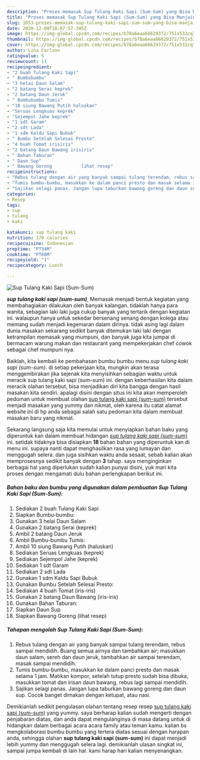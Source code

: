 ```yaml
---
description: "Proses memasak Sup Tulang Kaki Sapi (Sum-Sum) yang Bisa Manjain Lidah"
title: "Proses memasak Sup Tulang Kaki Sapi (Sum-Sum) yang Bisa Manjain Lidah"
slug: 1653-proses-memasak-sup-tulang-kaki-sapi-sum-sum-yang-bisa-manjain-lidah
date: 2020-12-08T18:07:57.345Z
image: https://img-global.cpcdn.com/recipes/b78a6eaa66629372/751x532cq70/sup-tulang-kaki-sapi-sum-sum-foto-resep-utama.jpg
thumbnail: https://img-global.cpcdn.com/recipes/b78a6eaa66629372/751x532cq70/sup-tulang-kaki-sapi-sum-sum-foto-resep-utama.jpg
cover: https://img-global.cpcdn.com/recipes/b78a6eaa66629372/751x532cq70/sup-tulang-kaki-sapi-sum-sum-foto-resep-utama.jpg
author: Lina Carlson
ratingvalue: 5
reviewcount: 11
recipeingredient:
- "2 buah Tulang Kaki Sapi"
- " Bumbubumbu"
- "3 helai Daun Salam"
- "2 batang Serai keprek"
- "2 batang Daun Jeruk"
- " Bumbubumbu Tumis"
- "10 siung Bawang Putih haluskan"
- "Seruas Lengkuas keprek"
- "Sejempol Jahe keprek"
- "1 sdt Garam"
- "2 sdt Lada"
- "1 sdm Kaldu Sapi Bubuk"
- " Bumbu Setelah Selesai Presto"
- "4 buah Tomat irisiris"
- "2 batang Daun Bawang irisiris"
- " Bahan Taburan"
- " Daun Sup"
- " Bawang Goreng           lihat resep"
recipeinstructions:
- "Rebus tulang dengan air yang banyak sampai tulang terendam, rebus sampai mendidih. Buang semua airnya dan tambahkan air; masukkan daun salam, sereh dan daun jeruk, tambahkan air sampai terendam, masak sampai mendidih."
- "Tumis bumbu-bumbu, masukkan ke dalam panci presto dan masak selama 1 jam. Matikan kompor, setelah tutup presto sudah bisa dibuka, masukkan tomat dan irisan daun bawang, rebus lagi sampai mendidih."
- "Sajikan selagi panas. Jangan lupa taburkan bawang goreng dan daun sup. Cocok banget dimakan dengan ketupat, atau nasi."
categories:
- Resep
tags:
- sup
- tulang
- kaki

katakunci: sup tulang kaki 
nutrition: 170 calories
recipecuisine: Indonesian
preptime: "PT34M"
cooktime: "PT60M"
recipeyield: "1"
recipecategory: Lunch

---
```



![Sup Tulang Kaki Sapi (Sum-Sum)](https://img-global.cpcdn.com/recipes/b78a6eaa66629372/751x532cq70/sup-tulang-kaki-sapi-sum-sum-foto-resep-utama.jpg)

<b><i>sup tulang kaki sapi (sum-sum)</i></b>, Memasak menjadi bentuk kegiatan yang membahagiakan dilakukan oleh banyak kalangan. tidaklah hanya para wanita, sebagian laki laki juga cukup banyak yang tertarik dengan kegiatan ini. walaupun hanya untuk sekedar bersenang senang dengan kolega atau memang sudah menjadi kegemaran dalam dirinya. tidak asing lagi dalam dunia masakan sekarang sedikit banyak ditemukan laki laki dengan ketrampilan memasak yang mumpuni, dan banyak juga kita jumpai di bermacam warung makan dan restaurant yang mempekerjakan chef cowok sebagai chef mumpuni nya.



Baiklah, kita kembali ke pembahasan bumbu bumbu menu <i>sup tulang kaki sapi (sum-sum)</i>. di setiap pekerjaan kita, mungkin akan terasa menggembirakan jika sejenak kita menyisihkan sebagian waktu untuk meracik sup tulang kaki sapi (sum-sum) ini. dengan keberhasilan kita dalam meracik olahan tersebut, bisa menjadikan diri kita bangga dengan hasil masakan kita sendiri. apalagi disini dengan situs ini kita akan memperoleh pedoman untuk membuat olahan <u>sup tulang kaki sapi (sum-sum)</u> tersebut menjadi masakan yang yummy dan nikmat, oleh karena itu catat alamat website ini di hp anda sebagai salah satu pedoman kita dalam membuat masakan baru yang nikmat.


Sekarang langsung saja kita memulai untuk menyiapkan bahan baku yang diperuntuk kan dalam membuat hidangan <u><i>sup tulang kaki sapi (sum-sum)</i></u> ini. setidak tidaknya bisa disiapkan <b>18</b> bahan bahan yang diperuntuk kan di menu ini. supaya nanti dapat menghasilkan rasa yang lumayan dan menggugah selera. dan juga sisihkan waktu anda sesaat, sebab kalian akan memprosesnya sedikit banyak dengan <b>3</b> tahap. saya menginginkan berbagai hal yang diperlukan sudah kalian punyai disini, yuk mari kita proses dengan mengamati dulu bahan perlengkapan berikut ini.

<!--inarticleads1-->

##### Bahan baku dan bumbu yang digunakan dalam pembuatan Sup Tulang Kaki Sapi (Sum-Sum):

1. Sediakan 2 buah Tulang Kaki Sapi
1. Siapkan  Bumbu-bumbu:
1. Gunakan 3 helai Daun Salam
1. Gunakan 2 batang Serai (keprek)
1. Ambil 2 batang Daun Jeruk
1. Ambil  Bumbu-bumbu Tumis:
1. Ambil 10 siung Bawang Putih (haluskan)
1. Sediakan Seruas Lengkuas (keprek)
1. Sediakan Sejempol Jahe (keprek)
1. Sediakan 1 sdt Garam
1. Sediakan 2 sdt Lada
1. Gunakan 1 sdm Kaldu Sapi Bubuk
1. Gunakan  Bumbu Setelah Selesai Presto:
1. Sediakan 4 buah Tomat (iris-iris)
1. Gunakan 2 batang Daun Bawang (iris-iris)
1. Gunakan  Bahan Taburan:
1. Siapkan  Daun Sup
1. Siapkan  Bawang Goreng           (lihat resep)




<!--inarticleads2-->

##### Tahapan mengolah Sup Tulang Kaki Sapi (Sum-Sum):

1. Rebus tulang dengan air yang banyak sampai tulang terendam, rebus sampai mendidih. Buang semua airnya dan tambahkan air; masukkan daun salam, sereh dan daun jeruk, tambahkan air sampai terendam, masak sampai mendidih.
1. Tumis bumbu-bumbu, masukkan ke dalam panci presto dan masak selama 1 jam. Matikan kompor, setelah tutup presto sudah bisa dibuka, masukkan tomat dan irisan daun bawang, rebus lagi sampai mendidih.
1. Sajikan selagi panas. Jangan lupa taburkan bawang goreng dan daun sup. Cocok banget dimakan dengan ketupat, atau nasi.




Demikianlah sedikit pengulasan olahan tentang resep resep <u>sup tulang kaki sapi (sum-sum)</u> yang yummy. saya berharap kalian sudah mengerti dengan penjabaran diatas, dan anda dapat mengulanginya di masa datang untuk di hidangkan dalam berbagai acara acara family atau teman kamu. kalian bs mengkolaborasi bumbu bumbu yang tertera diatas sesuai dengan harapan anda, sehingga olahan <b>sup tulang kaki sapi (sum-sum)</b> ini dapat menjadi lebih yummy dan menggugah selera lagi. demikianlah ulasan singkat ini, sampai jumpa kembali di lain hal. kami harap hari kalian menyenangkan.
